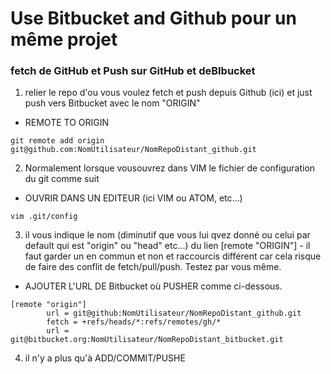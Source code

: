 # Use Bitbucket and Github pour un même projet
### fetch de GitHub et Push sur GitHub et deBIbucket

1. relier le repo d'ou  vous voulez fetch et push depuis Github (ici) et just push vers Bitbucket avec le nom "ORIGIN"
  * REMOTE TO ORIGIN
~~~
git remote add origin git@github.com:NomUtilisateur/NomRepoDistant_github.git
~~~

2. Normalement lorsque vousouvrez dans VIM le fichier de configuration du git comme suit
  * OUVRIR DANS UN EDITEUR (ici VIM ou ATOM, etc...)
~~~
vim .git/config
~~~
3. il vous indique le nom (diminutif que vous lui qvez donné ou celui par default qui est "origin" ou "head" etc...) du lien [remote "ORIGIN"] - il faut garder un en commun et non et raccourcis différent car cela risque de faire des conflit de fetch/pull/push. Testez par vous même.
  * AJOUTER L'URL DE Bitbucket où PUSHER comme ci-dessous.
~~~
[remote "origin"]
        url = git@github:NomUtilisateur/NomRepoDistant_github.git
        fetch = +refs/heads/*:refs/remotes/gh/*
        url = git@bitbucket.org:NomUtilisateur/NomRepoDistant_bitbucket.git
~~~
4. il n'y a plus qu'à ADD/COMMIT/PUSHE
